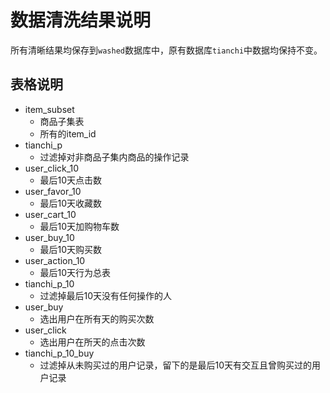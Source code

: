 # 数据清洗结果说明

所有清晰结果均保存到`washed`数据库中，原有数据库`tianchi`中数据均保持不变。

## 表格说明

- item_subset
    + 商品子集表
    + 所有的item_id
- tianchi_p
    + 过滤掉对非商品子集内商品的操作记录
- user_click_10
    + 最后10天点击数
- user_favor_10
    + 最后10天收藏数
- user_cart_10
    + 最后10天加购物车数
- user_buy_10
    + 最后10天购买数
- user_action_10
    + 最后10天行为总表
- tianchi_p_10
    + 过滤掉最后10天没有任何操作的人
- user_buy
    + 选出用户在所有天的购买次数
- user_click
    + 选出用户在所天的点击次数
- tianchi_p_10_buy
    + 过滤掉从未购买过的用户记录，留下的是最后10天有交互且曾购买过的用户记录